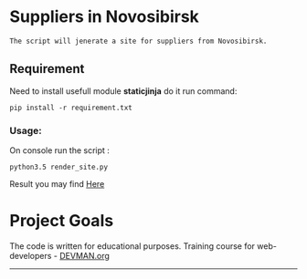 # Suppliers in Novosibirsk

```
The script will jenerate a site for suppliers from Novosibirsk.
```


## Requirement
Need to install usefull module **staticjinja** do it run command:
```
pip install -r requirement.txt
```
### Usage:
On console run the script :
```
python3.5 render_site.py
```
Result you may find [Here](https://samstudy.github.io/22_proto_markup/result/index.html)

# Project Goals

The code is written for educational purposes. Training course for web-developers - [DEVMAN.org](https://devman.org)
____